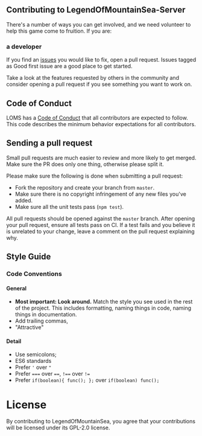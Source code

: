## Contributing to LegendOfMountainSea-Server
There's a number of ways you can get involved, and we need volunteer to help this game come to fruition. If you are:

###  a developer
If you find an [issues](https://github.com/legendofmountainsea/LegendOfMountainSea-Server/issues) you would like to fix, open a pull request. Issues tagged as Good first issue are a good place to get started.


Take a look at the features requested by others in the community and consider opening a pull request if you see something you want to work on.


## Code of Conduct
LOMS has a [Code of Conduct](https://github.com/legendofmountainsea/LegendOfMountainSea-Server/blob/master/.github/CODE_OF_CONDUCT.md) that all contributors are expected to follow. This code describes the minimum behavior expectations for all contributors.

## Sending a pull request
Small pull requests are much easier to review and more likely to get merged. Make sure the PR does only one thing, otherwise please split it.

Please make sure the following is done when submitting a pull request:
- Fork the repository and create your branch from `master`.
- Make sure there is no copyright infringement of any new files you've added.
- Make sure all the unit tests pass (`npm test`).

All pull requests should be opened against the `master` branch. After opening your pull request, ensure all tests pass on CI. If a test fails and you believe it is unrelated to your change, leave a comment on the pull request explaining why.

## Style Guide
### Code Conventions

#### General

- **Most important: Look around.** Match the style you see used in the rest of the project. This includes formatting, naming things in code, naming things in documentation.
- Add trailing commas,
- "Attractive"

#### Detail
- Use semicolons;
- ES6 standards
- Prefer `'` over `"`
- Prefer `===` over `==`, `!==` over `!=`
- Prefer `if(boolean){ func(); };` over `if(boolean) func();`

# License
By contributing to LegendOfMountainSea, you agree that your contributions will be licensed under its GPL-2.0 license.
